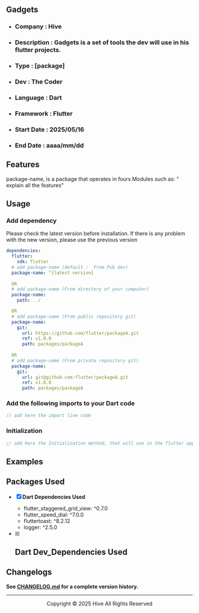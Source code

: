 ## Gadgets
- ### Company :  **Hive**
- ### Description : **Gadgets is a set of tools the dev will use in his flutter projects.**
- ### Type : **[package]**
- ### Dev : **The Coder**
- ### Language : **Dart**
- ### Framework : **Flutter**
- ### Start Date :  **2025/05/16**
- ### End Date : **aaaa/mm/dd**

## **Features**

package-name, is a package that operates in fours Modules such as: " explain all the features"


## **Usage**

### Add dependency

Please check the latest version before installation.
If there is any problem with the new version, please use the previous version

```yaml
dependencies:
  flutter:
    sdk: flutter
  # add package-name (default :  From Pub dev)
  package-name: ^{latest version}
  
  OR
  # add package-name (From directory of your computer)
  package-name:
    path: ../

  OR
  # add package-name (From public repository git)
  package-name:
    git:
      url: https://github.com/flutter/packageA.git
      ref: v1.0.0
      path: packages/packageA
  
  OR
  # add package-name (From private repository git)
  package-name:
    git:
      url: git@github.com:flutter/packageA.git
      ref: v1.0.0
      path: packages/packageA


```

### Add the following imports to your Dart code

```dart
// add here the import line code
```

### Initialization 

```dart
// add here the Initialization method, that will use in the flutter app
```

## **Examples**

<!-- je reviens ici pour mettre les exemples une fois le code validé -->

## **Packages Used**
* [x] **Dart Dependencies Used**
  - flutter_staggered_grid_view: ^0.7.0
  - flutter_speed_dial: ^7.0.0
  - fluttertoast: ^8.2.12
  - logger: ^2.5.0
  
* [x] **Dart Dev_Dependencies Used**
  - 

## Changelogs
**See [CHANGELOG.md](./CHANGELOG.md) for a complete version history.**

***
<p style="text-align: center"> Copyright &copy; 2025 Hive All Rights Reserved</p>
